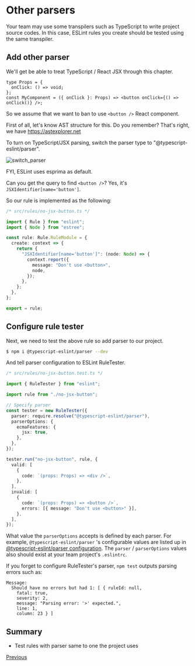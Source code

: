 # Other parsers

Your team may use some transpilers such as TypeScript to write project source codes.
In this case, ESLint rules you create should be tested using the same transpiler.

## Add other parser

We'll get be able to treat TypeScript / React JSX through this chapter.

```tsx
type Props = {
  onClick: () => void;
};
const MyComponent = ({ onClick }: Props) => <button onClick={() => onClick()} />;
```

So we assume that we want to ban to use `<button />` React component.

First of all, let's know AST structure for this.
Do you remember?
That's right, we have https://astexplorer.net

To turn on TypeScript/JSX parsing, switch the parser type to "@typescript-eslint/parser".

![switch_parser](./switch_parser.png)

FYI, ESLint uses esprima as default.

Can you get the query to find `<button />`?
Yes, it's `JSXIdentifier[name='button']`.

So our rule is implemented as the following:

```ts
/* src/rules/no-jsx-button.ts */

import { Rule } from "eslint";
import { Node } from "estree";

const rule: Rule.RuleModule = {
  create: context => {
    return {
      "JSXIdentifier[name='button']": (node: Node) => {
        context.report({
          message: "Don't use <button>",
          node,
        });
      },
    };
  },
};

export = rule;
```

## Configure rule tester

Next, we need to test the above rule so add parser to our project.

```sh
$ npm i @typescript-eslint/parser --dev
```

And tell parser configuration to ESLint RuleTester.

```ts
/* src/rules/no-jsx-button.test.ts */

import { RuleTester } from "eslint";

import rule from "./no-jsx-button";

// Specify parser
const tester = new RuleTester({
  parser: require.resolve("@typescript-eslint/parser"),
  parserOptions: {
    ecmaFeatures: {
      jsx: true,
    },
  },
});

tester.run("no-jsx-button", rule, {
  valid: [
    {
      code: `(props: Props) => <div />`,
    },
  ],
  invalid: [
    {
      code: `(props: Props) => <button />`,
      errors: [{ message: "Don't use <button>" }],
    },
  ],
});
```

What value the `parserOptions` accepts is defined by each parser.
For example, `@typescript-eslint/parser` 's configurable values are listed up in [@typescript-eslint/parser configuration](https://github.com/typescript-eslint/typescript-eslint/tree/master/packages/parser#configuration). The `parser` / `parserOptions` values also should exist at your team project's `.eslintrc`.

If you forget to configure RuleTester's parser, `npm test` outputs parsing errors such as:

```text
Message:
  Should have no errors but had 1: [ { ruleId: null,
    fatal: true,
    severity: 2,
    message: "Parsing error: '>' expected.",
    line: 1,
    column: 23 } ]
```

## Summary

- Test rules with parser same to one the project uses

[Previous](../20_dive_into_ast/README.md)
